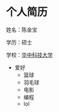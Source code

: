 # 个人简历

姓名：陈金宝

学历：硕士

学校：[华中科技大学](http://www.hust.edu.cn/)

- 爱好
   - 篮球
   - 羽毛球
   - 电影
   - 编程
   - lol

